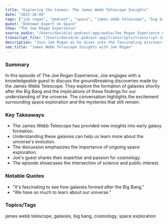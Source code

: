 ```yaml
---
title: "Exploring the Cosmos: The James Webb Telescope Insights"
date: "2023-10-04"
tags: ["joe rogan", "podcast", "space", "james webb telescope", "big bang", "cosmology", "galaxies"]
guest: "Unknown Expert on Space"
show: "The Joe Rogan Experience"
source_audio: "/Users/david/ai-podcast-app/audio/Joe Rogan Experience #2363 - David Kipping.mp3"
transcript_file: "/Users/david/ai-podcast-app/transcripts/transcript-Joe Rogan Experience #2363 - David Kipping-clip1m.txt"
description: "Join Joe Rogan as he dives into the fascinating discoveries of the James Webb Telescope and its implications for our understanding of the universe."
seo_title: "James Webb Telescope Insights with Joe Rogan"
---
```


### Summary
In this episode of The Joe Rogan Experience, Joe engages with a knowledgeable guest to discuss the groundbreaking discoveries made by the James Webb Telescope. They explore the formation of galaxies shortly after the Big Bang and the implications of these findings for our understanding of the universe. The conversation highlights the excitement surrounding space exploration and the mysteries that still remain.

### Key Takeaways
- The James Webb Telescope has provided new insights into early galaxy formation.
- Understanding these galaxies can help us learn more about the universe's evolution.
- The discussion emphasizes the importance of ongoing space exploration.
- Joe's guest shares their expertise and passion for cosmology.
- The episode showcases the intersection of science and public interest.

### Notable Quotes
- "It's fascinating to see how galaxies formed after the Big Bang."
- "We have so much to learn about our universe."

### Topics/Tags
james webb telescope, galaxies, big bang, cosmology, space exploration